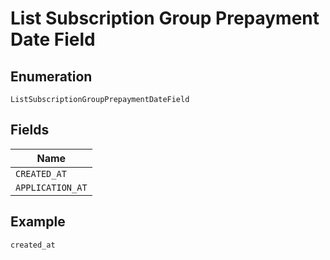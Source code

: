 
# List Subscription Group Prepayment Date Field

## Enumeration

`ListSubscriptionGroupPrepaymentDateField`

## Fields

| Name |
|  --- |
| `CREATED_AT` |
| `APPLICATION_AT` |

## Example

```
created_at
```

